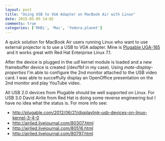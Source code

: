 ```yaml
---
layout: post
title: "Using USB to VGA Adapter on MacBook Air with Linux"
date: 2015-05-05 14:02
comments: true
categories: ['RHEL', 'Mac', 'fedora.planet']
---
```


A quick solution for MacBook Air users running Linux who want to
use external projector is to use a USB to VGA adapter. Mine is
<a href="http://www.amazon.com/gp/product/B004AIJE9G/ref=as_li_tl?ie=UTF8&camp=1789&creative=390957&creativeASIN=B004AIJE9G&linkCode=as2&tag=atodorovorg-20&linkId=74W7KWXBGC7SZ5QH">Plugable UGA-165</a><img src="http://ir-na.amazon-adsystem.com/e/ir?t=atodorovorg-20&l=as2&o=1&a=B004AIJE9G" width="1" height="1" border="0" alt="" style="border:none !important; margin:0px !important;" />
and it works great with Red Hat Enterprise Linux 7.1.

After the device is plugged in the *udl* kernel module is loaded
and a new framebuffer device is created (/dev/fb1 in my case). Using
*mate-display-properties* I'm able to configure the 2nd monitor attached
to the USB video card. I was able to succeffully display an OpenOffice
presentation on the 2nd monitor and play YouTube video.

All USB 2.0 devices from Plugable should be well supported on Linux.
For USB 3.0 David Airlie from Red Hat is doing some reverse engineering
but I have no idea what the status is. For more info see:

* <http://plugable.com/2012/06/21/displaylink-usb-devices-on-linux-kernel-3-4-0>
* <http://airlied.livejournal.com/80307.html>
* <http://airlied.livejournal.com/80516.html>
* <http://airlied.livejournal.com/80797.html>
